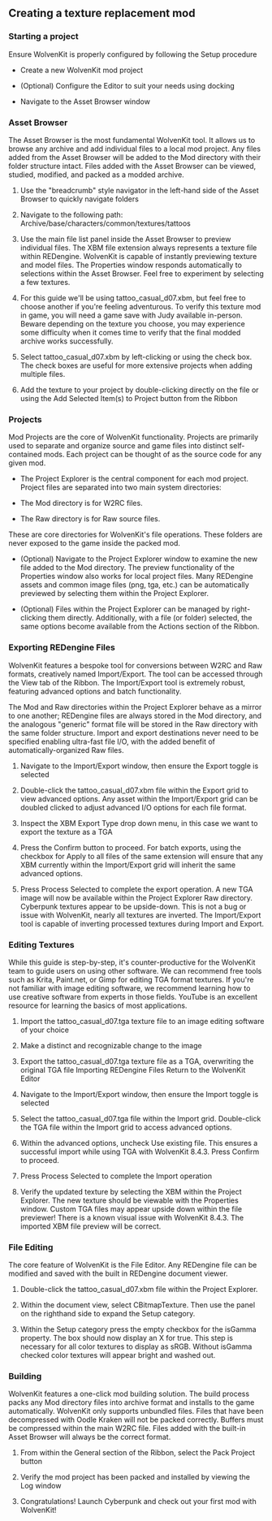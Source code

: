 ## Creating a texture replacement mod
### Starting a project
Ensure WolvenKit is properly configured by following the Setup procedure

* Create a new WolvenKit mod project

* (Optional) Configure the Editor to suit your needs using docking

* Navigate to the Asset Browser window

### Asset Browser
The Asset Browser is the most fundamental WolvenKit tool. It allows us to browse any archive and add individual files to a local mod project. Any files added from the Asset Browser will be added to the Mod directory with their folder structure intact. Files added with the Asset Browser can be viewed, studied, modified, and packed as a modded archive.

1. Use the "breadcrumb" style navigator in the left-hand side of the Asset Browser to quickly navigate folders

2. Navigate to the following path:
Archive/base/characters/common/textures/tattoos

3. Use the main file list panel inside the Asset Browser to preview individual files. The XBM file extension always represents a texture file within REDengine. WolvenKit is capable of instantly previewing texture and model files. The Properties window responds automatically to selections within the Asset Browser. Feel free to experiment by selecting a few textures.

4. For this guide we'll be using tattoo_casual_d07.xbm, but feel free to choose another if you're feeling adventurous. To verify this texture mod in game, you will need a game save with Judy available in-person. Beware depending on the texture you choose, you may experience some difficulty when it comes time to verify that the final modded archive works successfully.

5. Select tattoo_casual_d07.xbm by left-clicking or using the check box. The check boxes are useful for more extensive projects when adding multiple files.

6. Add the texture to your project by double-clicking directly on the file or using the Add Selected Item(s) to Project button from the Ribbon

### Projects

Mod Projects are the core of WolvenKit functionality. Projects are primarily used to separate and organize source and game files into distinct self-contained mods. Each project can be thought of as the source code for any given mod.

* The Project Explorer is the central component for each mod project. Project files are separated into two main system directories:

* The Mod directory is for W2RC files.

* The Raw directory is for Raw source files.

These are core directories for WolvenKit's file operations. These folders are never exposed to the game inside the packed mod.

* (Optional) Navigate to the Project Explorer window to examine the new file added to the Mod directory. The preview functionality of the Properties window also works for local project files. Many REDengine assets and common image files (png, tga, etc.) can be automatically previewed by selecting them within the Project Explorer.

* (Optional) Files within the Project Explorer can be managed by right-clicking them directly. Additionally, with a file (or folder) selected, the same options become available from the Actions section of the Ribbon.

### Exporting REDengine Files

WolvenKit features a bespoke tool for conversions between W2RC and Raw formats, creatively named Import/Export. The tool can be accessed through the View tab of the Ribbon. The Import/Export tool is extremely robust, featuring advanced options and batch functionality.

The Mod and Raw directories within the Project Explorer behave as a mirror to one another; REDengine files are always stored in the Mod directory, and the analogous "generic" format file will be stored in the Raw directory with the same folder structure. Import and export destinations never need to be specified enabling ultra-fast file I/O, with the added benefit of automatically-organized Raw files.

1. Navigate to the Import/Export window, then ensure the Export toggle is selected

2. Double-click the tattoo_casual_d07.xbm file within the Export grid to view advanced options. Any asset within the Import/Export grid can be doubled clicked to adjust advanced I/O options for each file format.

3. Inspect the XBM Export Type drop down menu, in this case we want to export the texture as a TGA

4. Press the Confirm button to proceed. For batch exports, using the checkbox for Apply to all files of the same extension will ensure that any XBM currently within the Import/Export grid will inherit the same advanced options.

5. Press Process Selected to complete the export operation. A new TGA image will now be available within the Project Explorer Raw directory.
Cyberpunk textures appear to be upside-down. This is not a bug or issue with WolvenKit, nearly all textures are inverted. The Import/Export tool is capable of inverting processed textures during Import and Export.

### Editing Textures
While this guide is step-by-step, it's counter-productive for the WolvenKit team to guide users on using other software. We can recommend free tools such as Krita, Paint.net, or Gimp for editing TGA format textures. If you're not familiar with image editing software, we recommend learning how to use creative software from experts in those fields. YouTube is an excellent resource for learning the basics of most applications.

1. Import the tattoo_casual_d07.tga texture file to an image editing software of your choice

2. Make a distinct and recognizable change to the image

3. Export the tattoo_casual_d07.tga texture file as a TGA, overwriting the original TGA file
Importing REDengine Files
Return to the WolvenKit Editor

4. Navigate to the Import/Export window, then ensure the Import toggle is selected

5. Select the tattoo_casual_d07.tga file within the Import grid. Double-click the TGA file within the Import grid to access advanced options.

6. Within the advanced options, uncheck Use existing file. This ensures a successful import while using TGA with WolvenKit 8.4.3. Press Confirm to proceed.

7. Press Process Selected to complete the Import operation

8. Verify the updated texture by selecting the XBM within the Project Explorer. The new texture should be viewable with the Properties window. Custom TGA files may appear upside down within the file previewer! There is a known visual issue with WolvenKit 8.4.3. The imported XBM file preview will be correct.

### File Editing
The core feature of WolvenKit is the File Editor. Any REDengine file can be modified and saved with the built in REDengine document viewer.

1. Double-click the tattoo_casual_d07.xbm file within the Project Explorer.

2. Within the document view, select CBitmapTexture. Then use the panel on the righthand side to expand the Setup category.

3. Within the Setup category press the empty checkbox for the isGamma property. The box should now display an X for true. This step is necessary for all color textures to display as sRGB. Without isGamma checked color textures will appear bright and washed out.

### Building
WolvenKit features a one-click mod building solution. The build process packs any Mod directory files into archive format and installs to the game automatically.
WolvenKit only supports unbundled files. Files that have been decompressed with Oodle Kraken will not be packed correctly. Buffers must be compressed within the main W2RC file. Files added with the built-in Asset Browser will always be the correct format.

1. From within the General section of the Ribbon, select the Pack Project button

2. Verify the mod project has been packed and installed by viewing the Log window

3. Congratulations! Launch Cyberpunk and check out your first mod with WolvenKit!
